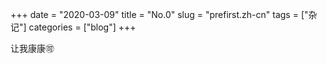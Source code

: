 +++ 
date = "2020-03-09"
title = "No.0"
slug = "prefirst.zh-cn"
tags = ["杂记"]
categories = ["blog"]
+++

让我康康🉑️
